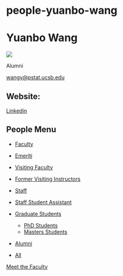 # people-yuanbo-wang

# Yuanbo Wang

![](https://www.pstat.ucsb.edu/sites/default/files/styles/people_node/public/people/photo/WangY_0.jpg?itok=FhxwkA8m)

Alumni

[wangy@pstat.ucsb.edu](mailto:wangy@pstat.ucsb.edu)

## Website:

[Linkedin](https://www.linkedin.com/in/yuanbo-wang-b1322887/)

## People Menu

- [Faculty](/people/academic "Faculty")
- [Emeriti](/people/emeriti "Emeriti")
- [Visiting Faculty](/people/visiting "Visiting Faculty")
- [Former Visiting Instructors](/people/lecturer "Former Visiting Instructors")
- [Staff](/people/staff)
- [Staff Student Assistant](/people/researcher "Staff Student Assistant")
- [Graduate Students](/people/student "Graduate Students")
  
  - [PhD Students](/people/student/phd "PhD Students")
  - [Masters Students](/people/student/masters "Masters Students")
- [Alumni](/people/alumni)
- [All](/people/all)

[Meet the Faculty](/people/meet-the-faculty)